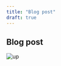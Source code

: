```yaml
---
title: "Blog post"
draft: true
---
```


## Blog post

![up](https://webp.debuginn.com/20240909WOFpJS.jpg)
